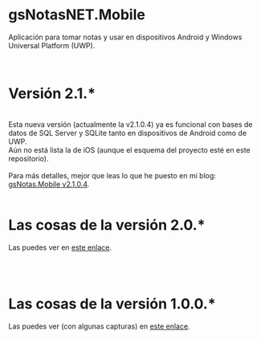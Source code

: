 # gsNotasNET.Mobile
 Aplicación para tomar notas y usar en dispositivos Android y Windows Universal Platform (UWP).

<br>

# Versión 2.1.*
<br>
Esta nueva versión (actualmente la v2.1.0.4) ya es funcional con bases de datos de SQL Server y SQLite tanto en dispositivos de Android como de UWP.<br>
Aún no está lista la de iOS (aunque el esquema del proyecto esté en este repositorio).<br>
<br>
Para más detalles, mejor que leas lo que he puesto en mi blog: <a href="https://www.elguillemola.com/gsnotas-mobile-v2-1-0-4/" target="_blank">gsNotas.Mobile v2.1.0.4</a>.

<br>
<br>

# Las cosas de la versión 2.0.*
Las puedes ver en [este enlace](https://github.com/elGuille-info/gsNotas.Mobile/blob/master/Las-cosas-de-la-version-2-0.md).

<br>
<br>

# Las cosas de la versión 1.0.0.*

Las puedes ver (con algunas capturas) en [este enlace](https://github.com/elGuille-info/gsNotasNET.Mobile/blob/master/Las-cosas-de-la-version-1.md).

